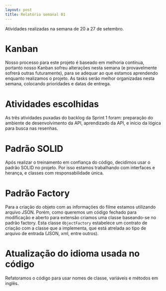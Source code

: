 ```yaml
---
layout: post
title: Relatório semanal 01
---
```


Atividades realizadas na semana de 20 a 27 de setembro.

# Kanban

Nosso processo para este projeto é baseado em melhoria contínua, portanto nosso Kanban sofreu alterações nesta semana (e provavelmente sofrerá outras futuramente), para se adequar ao que estamos aprendendo enquanto realizamos o projeto.
As tasks serão melhor organizadas nesta semana, colocando prioridades e datas de entrega.

# Atividades escolhidas

As três atividades puxadas do backlog da Sprint 1 foram: preparação do ambiente de desenvolvimento da API, aprendizado da API, e início da lógica para busca nas resenhas.

# Padrão SOLID

Após realizar o treinamento em confiança do código, decidimos usar o padrão SOLID no projeto. Por isso estamos trabalhando com interfaces e herança, e classes com responsabilidade única.

# Padrão Factory

Para a criação do objeto com as informações do filme estamos utilizando arquivo JSON. Porém, como queremos um código fechado para modificação e aberto para extensão criamos uma classe baseando-se no padrão factory.
Esta classe `ObjectFactory` estabelece um contrato de criação com a classe que a implementa, que está atrelada ao tipo de arquivo de entrada (JSON, xml, entre outros).

# Atualização do idioma usada no código

Refatoramos o código para usar nomes de classe, variáveis e métodos em inglês.
